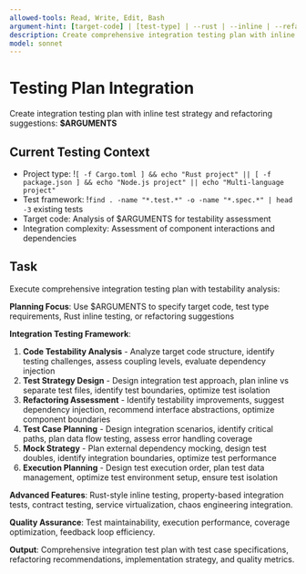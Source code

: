 ```yaml
---
allowed-tools: Read, Write, Edit, Bash
argument-hint: [target-code] | [test-type] | --rust | --inline | --refactoring-suggestions
description: Create comprehensive integration testing plan with inline tests and refactoring recommendations
model: sonnet
---
```


# Testing Plan Integration

Create integration testing plan with inline test strategy and refactoring suggestions: **$ARGUMENTS**

## Current Testing Context

- Project type: !`[ -f Cargo.toml ] && echo "Rust project" || [ -f package.json ] && echo "Node.js project" || echo "Multi-language project"`
- Test framework: !`find . -name "*.test.*" -o -name "*.spec.*" | head -3` existing tests
- Target code: Analysis of $ARGUMENTS for testability assessment
- Integration complexity: Assessment of component interactions and dependencies

## Task

Execute comprehensive integration testing plan with testability analysis:

**Planning Focus**: Use $ARGUMENTS to specify target code, test type requirements, Rust inline testing, or refactoring suggestions

**Integration Testing Framework**:

1. **Code Testability Analysis** - Analyze target code structure, identify testing challenges, assess coupling levels, evaluate dependency injection
2. **Test Strategy Design** - Design integration test approach, plan inline vs separate test files, identify test boundaries, optimize test isolation
3. **Refactoring Assessment** - Identify testability improvements, suggest dependency injection, recommend interface abstractions, optimize component boundaries
4. **Test Case Planning** - Design integration scenarios, identify critical paths, plan data flow testing, assess error handling coverage
5. **Mock Strategy** - Plan external dependency mocking, design test doubles, identify integration boundaries, optimize test performance
6. **Execution Planning** - Design test execution order, plan test data management, optimize test environment setup, ensure test isolation

**Advanced Features**: Rust-style inline testing, property-based integration tests, contract testing, service virtualization, chaos engineering integration.

**Quality Assurance**: Test maintainability, execution performance, coverage optimization, feedback loop efficiency.

**Output**: Comprehensive integration test plan with test case specifications, refactoring recommendations, implementation strategy, and quality metrics.
